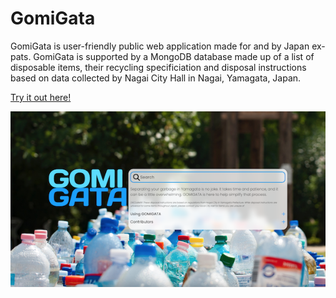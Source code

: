 # GomiGata
GomiGata is user-friendly public web application made for and by Japan ex-pats. GomiGata is supported by a MongoDB database made up of a list of disposable items, their recycling specificiation and disposal instructions based on data collected by Nagai City Hall in Nagai, Yamagata, Japan.

[Try it out here!](https://gomiapi-production.up.railway.app/)

![GomiGata Desktop](/public/assets/gomigatascreenshot.png)
